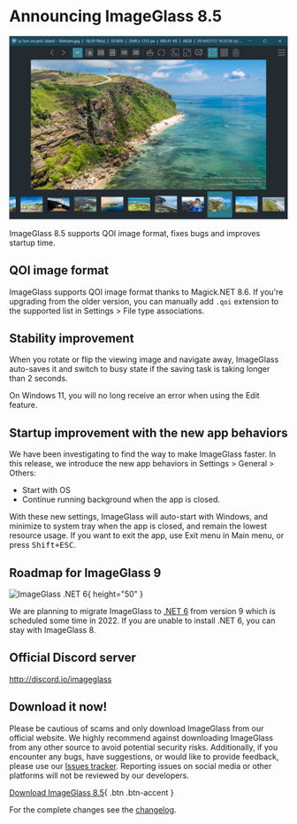 # Announcing ImageGlass 8.5
![ImageGlass 8.5](https://github.com/ImageGlass/config/blob/main/screenshots/v8.5/8.5_1.jpg?raw=true)

ImageGlass 8.5 supports QOI image format, fixes bugs and improves startup time.

## QOI image format
ImageGlass supports QOI image format thanks to Magick.NET 8.6. If you're upgrading from the older version, you can manually add `.qoi` extension to the supported list in Settings > File type associations.


## Stability improvement
When you rotate or flip the viewing image and navigate away, ImageGlass auto-saves it and switch to busy state if the saving task is taking longer than 2 seconds.

On Windows 11, you will no long receive an error when using the Edit feature.


## Startup improvement with the new app behaviors
We have been investigating to find the way to make ImageGlass faster. In this release, we introduce the new app behaviors in Settings > General > Others:
- Start with OS
- Continue running background when the app is closed.

With these new settings, ImageGlass will auto-start with Windows, and minimize to system tray when the app is closed, and remain the lowest resource usage. If you want to exit the app, use Exit menu in Main menu, or press <kbd>Shift+ESC</kbd>.



## Roadmap for ImageGlass 9
![ImageGlass .NET 6](https://camo.githubusercontent.com/c66582a8272328b78111830b1a591b28833134cde390c393b6da86f9e3dd8f3e/68747470733a2f2f6b6f6e746578742e746563682f6170692f666c65782f6d65646961732f6f626a2d32323930){ height="50" }

We are planning to migrate ImageGlass to [.NET 6](https://devblogs.microsoft.com/dotnet/announcing-net-6/) from version 9 which is scheduled some time in 2022. If you are unable to install .NET 6, you can stay with ImageGlass 8.


## Official Discord server
http://discord.io/imageglass



## Download it now!
Please be cautious of scams and only download ImageGlass from our official website. We highly recommend against downloading ImageGlass from any other source to avoid potential security risks. Additionally, if you encounter any bugs, have suggestions, or would like to provide feedback, please use our [Issues tracker](https://github.com/d2phap/ImageGlass/issues). Reporting issues on social media or other platforms will not be reviewed by our developers.


[Download ImageGlass 8.5](https://imageglass.org/download){ .btn .btn-accent }


For the complete changes see the [changelog](https://github.com/d2phap/ImageGlass/releases/tag/8.5.1.22).
